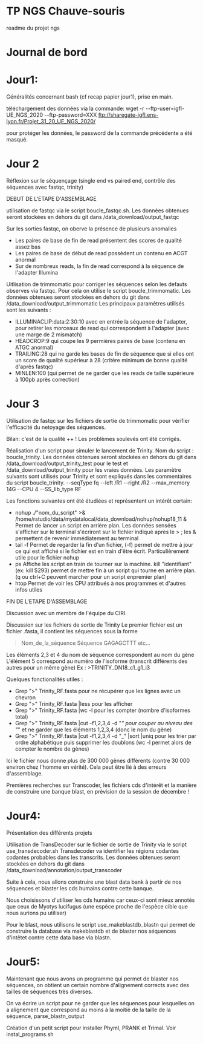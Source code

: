 # TP NGS Chauve-souris

readme du projet ngs


# Journal de bord

# Jour1:

Généralités concernant bash (cf recap papier jour1), prise en main.

téléchargement des données via la commande: wget -r --ftp-user=igfl-UE_NGS_2020 --ftp-password=XXX ftp://sharegate-igfl.ens-lyon.fr/Projet_31_20_UE_NGS_2020/

pour protéger les données, le password de la commande précédente a été masqué.


# Jour 2

Réflexion sur le séquençage (single end vs paired end, contrôle des séquences avec fastqc, trinity)

DEBUT DE L'ETAPE D'ASSEMBLAGE

utilisation de fastqc via le script boucle_fastqc.sh. Les données obtenues seront stockées en dehors du git dans /data_download/output_fastqc

Sur les sorties fastqc, on oberve la présence de plusieurs anomalies
- Les paires de base de fin de read présentent des scores de qualité assez bas
- Les paires de base de début de read possèdent un contenu en ACGT anormal
- Sur de nombreux reads, la fin de read correspond à la séquence de l'adapter Illumina


Uitlisation de trimmomatic pour corriger les séquences selon les defauts observes via fastqc. Pour cela on utilise le script boucle_trimmomatic. Les données obtenues seront stockées en dehors du git dans /data_download/output_trimmomatic
Les principaux paramètres utilisés sont les suivants : 
- ILLUMINACLIP:data:2:30:10 avec en entrée la séquence de l'adapter, pour retirer les morceaux de read qui correspondent à l'adapter (avec une marge de 2 mismatch)
- HEADCROP:9 qui coupe les 9 permières paires de base (contenu en ATGC anormal)
- TRAILING:28 qui ne garde les bases de fin de séquence que si elles ont un score de qualité supérieur à 28 (critère minimum de bonne qualité d'après fastqc)
- MINLEN:100 (qui permet de ne garder que les reads de taille supérieure à 100pb après correction)


# Jour 3

Utilisation de fastqc sur les fichiers de sortie de trimmomatic pour vérifier l'efficacité du netoyage des séquences.

Bilan: c'est de la qualité ++ ! Les problèmes soulevés ont été corrigés.



Réalisation d'un script pour simuler le lancement de Trinity. Nom du script : boucle_trinity. Les données obtenues seront stockées en dehors du git dans /data_download/output_trinity_test pour le test et /data_download/output_trinity pour les vraies données.
Les paramètre suivants sont utilisés pour Trinity et sont expliqués dans les commentaires du script boucle_trinity.
--seqType fq --left /R1 --right /R2 --max_memory 14G --CPU 4 --SS_lib_type RF


Les fonctions suivantes ont été étudiées et représentent un intérêt certain:
- nohup ./"nom_du_script" >& /home/rstudio/data/mydatalocal/data_download/nohup/nohup18_11 &
Permet de lancer un script en arrière plan. Les données sensées s'afficher sur le terminal s'écriront sur le fichier indiqué après le > ; les & permettent de revenir immédiatement au terminal
- tail -f
Permet de regarder la fin d'un fichier, (-f) permet de mettre à jour ce qui est affiché si le fichier est en train d'être écrit. Particulièrement utile pour le fichier nohup
- ps
Affiche les script en train de tourner sur la machine. kill "identifiant" (ex: kill $293) permet de mettre fin à un script qui tourne en arrière plan. (q ou ctrl+C peuvent marcher pour un script enpremier plan)
- htop
Permet de voir les CPU attribués à nos programmes et d'autres infos utiles



FIN DE L'ETAPE D'ASSEMBLAGE


Discussion avec un membre de l'équipe du CIRI.


Discussion sur les fichiers de sortie de Trinity
Le premier fichier est un fichier .fasta, il contient les séquences sous la forme

>Nom_de_la_séquence
Séquence GAGAGCTTT etc...

Les éléments 2,3 et 4 du nom de séquence correspondent au nom du gène
L'élément 5 correspond au numéro de l'isoforme (transcrit différents des autres pour un même gène)
Ex : >TRINITY_DN18_c1_g1_i3

Quelques fonctionalités utiles :
- Grep ">" Trinity_RF.fasta   pour ne récupérer que les lignes avec un chevron
- Grep ">" Trinity_RF.fasta |less   pour les afficher
- Grep ">" Trinity_RF.fasta |wc -l  pour les compter (nombre d'isoformes total)
- Grep ">" Trinity_RF.fasta |cut -f1,2,3,4 -d "_"   pour couper au niveau des "_" et ne garder que les éléments 1,2,3,4 (donc le nom du gène)
- Grep ">" Trinity_RF.fasta |cut -f1,2,3,4 -d "_" |sort |uniq   pour les trier par ordre alphabétique puis supprimer les doublons (wc -l permet alors de compter le nombre de gènes)

Ici le fichier nous donne plus de 300 000 gènes différents (contre 30 000 environ chez l'homme en vérité). Cela peut être lié à des erreurs d'assemblage.



Premières recherches sur Transcoder, les fichiers cds d'intérêt et la manière de construire une banque blast, en prévision de la session de décembre !



# Jour4:


Présentation des différents projets

Utilisation de TransDecoder sur le fichier de sortie de Trinity via le script use_transdecoder.sh
Transdecoder va identifier les régions codantes codantes probables dans les transcrits.
Les données obtenues seront stockées en dehors du git dans /data_download/annotation/output_transcoder



Suite à cela, nous allons construire une blast data bank à partir de nos séquences et blaster les cds humains contre cette banque.

Nous choisissons d'utiliser les cds humains car ceux-ci sont mieux annotés que ceux de Myotys lucifugus (une espèce proche de l'espèce cible que nous aurions pu utiliser)

Pour le blast, nous utilisons le script use_makeblastdb_blastn qui permet de construire la database via makeblastdb et de blaster nos séquences d'intêtet contre cette data base via blastn.




# Jour5:


Maintenant que nous avons un programme qui permet de blaster nos séquences, on obtient un certain nombre d'alignement corrects avec des tailles de séquences très diverses.

On va écrire un script pour ne garder que les séquences pour lesquelles on a alignement que correspond au moins à la moitié de la taille de la séquence, parse_blastn_output



Création d'un petit script pour installer Phyml, PRANK et Trimal. Voir instal_programs.sh



